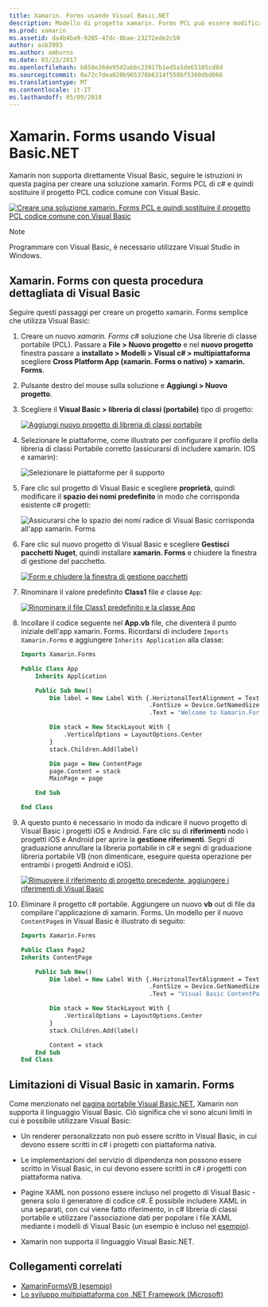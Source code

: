 ```yaml
---
title: Xamarin. Forms usando Visual Basic.NET
description: Modello di progetto xamarin. Forms PCL può essere modificata per l'utilizzo di Visual Basic per l'assembly principale, in modo efficace che consente di creare App per dispositivi mobili multipiattaforma con Visual Basic.NET.
ms.prod: xamarin
ms.assetid: da4b4ba9-9205-47dc-8bae-23272ede2c50
author: asb3993
ms.author: amburns
ms.date: 03/23/2017
ms.openlocfilehash: b858e26de95d2abbc23917b1ed5a1de65105cd8d
ms.sourcegitcommit: 0a72c7dea020b965378b6314f558bf5360dbd066
ms.translationtype: MT
ms.contentlocale: it-IT
ms.lasthandoff: 05/09/2018
---
```

# <a name="xamarinforms-using-visual-basicnet"></a>Xamarin. Forms usando Visual Basic.NET

Xamarin non supporta direttamente Visual Basic, seguire le istruzioni in questa pagina per creare una soluzione xamarin. Forms PCL di c# e quindi sostituire il progetto PCL codice comune con Visual Basic.

[![](xamarin-forms-images/hero-sml.png "Creare una soluzione xamarin. Forms PCL e quindi sostituire il progetto PCL codice comune con Visual Basic")](xamarin-forms-images/hero.png#lightbox)

> [!NOTE]
> Programmare con Visual Basic, è necessario utilizzare Visual Studio in Windows.

## <a name="xamarinforms-with-visual-basic-walkthrough"></a>Xamarin. Forms con questa procedura dettagliata di Visual Basic

Seguire questi passaggi per creare un progetto xamarin. Forms semplice che utilizza Visual Basic:

1. Creare un nuovo *xamarin. Forms c#* soluzione che Usa librerie di classe portabile (PCL).
Passare a **File > Nuovo progetto** e nel **nuovo progetto** finestra passare a **installato > Modelli > Visual c# > multipiattaforma** scegliere  **Cross Platform App (xamarin. Forms o nativo) > xamarin. Forms**.

2. Pulsante destro del mouse sulla soluzione e **Aggiungi > Nuovo progetto**.

3. Scegliere il **Visual Basic > libreria di classi (portabile)** tipo di progetto:

   [![](xamarin-forms-images/add-vb-2-sml.png "Aggiungi nuovo progetto di libreria di classi portabile")](xamarin-forms-images/add-vb-2.png#lightbox)

4. Selezionare le piattaforme, come illustrato per configurare il profilo della libreria di classi Portabile corretto (assicurarsi di includere xamarin. IOS e xamarin):

   ![](xamarin-forms-images/add-vb-3-sml.png "Selezionare le piattaforme per il supporto")

5. Fare clic sul progetto di Visual Basic e scegliere **proprietà**, quindi modificare il **spazio dei nomi predefinito** in modo che corrisponda esistente c# progetti:

   ![](xamarin-forms-images/add-vb-4s-sml.png "Assicurarsi che lo spazio dei nomi radice di Visual Basic corrisponda all'app xamarin. Forms")

6. Fare clic sul nuovo progetto di Visual Basic e scegliere **Gestisci pacchetti Nuget**, quindi installare **xamarin. Forms** e chiudere la finestra di gestione del pacchetto.

   [![](xamarin-forms-images/add-vb-4-sml.png "Form e chiudere la finestra di gestione pacchetti")](xamarin-forms-images/add-vb-4.png#lightbox)

7. Rinominare il valore predefinito **Class1** file *e* classe `App`:

   [![](xamarin-forms-images/add-vb-5-sml.png "Rinominare il file Class1 predefinito e la classe App")](xamarin-forms-images/add-vb-5.png#lightbox)

8. Incollare il codice seguente nel **App.vb** file, che diventerà il punto iniziale dell'app xamarin. Forms. Ricordarsi di includere `Imports Xamarin.Forms` e aggiungere `Inherits Application` alla classe:

    ```vb 
    Imports Xamarin.Forms

    Public Class App
        Inherits Application

        Public Sub New()
            Dim label = New Label With {.HoriztonalTextAlignment = TextAlignment.Center,
                                        .FontSize = Device.GetNamedSize(NamedSize.Medium, GetType(Label)),
                                        .Text = "Welcome to Xamarin.Forms with Visual Basic.NET"}

            Dim stack = New StackLayout With {
                .VerticalOptions = LayoutOptions.Center
            }
            stack.Children.Add(label)

            Dim page = New ContentPage
            page.Content = stack
            MainPage = page

        End Sub

    End Class
    ```

9. A questo punto è necessario in modo da indicare il nuovo progetto di Visual Basic i progetti iOS e Android.
Fare clic su di **riferimenti** nodo i progetti iOS e Android per aprire la **gestione riferimenti**. Segni di graduazione annullare la libreria portabile in c# e segni di graduazione libreria portabile VB (non dimenticare, eseguire questa operazione per entrambi i progetti Android e iOS).

   [![](xamarin-forms-images/add-vb-8-sml.png "Rimuovere il riferimento di progetto precedente, aggiungere i riferimenti di Visual Basic")](xamarin-forms-images/add-vb-8.png#lightbox)

10. Eliminare il progetto c# portabile. Aggiungere un nuovo **vb** out di file da compilare l'applicazione di xamarin. Forms. Un modello per il nuovo `ContentPage`s in Visual Basic è illustrato di seguito:

    ```vb
    Imports Xamarin.Forms

    Public Class Page2
    Inherits ContentPage

        Public Sub New()
            Dim label = New Label With {.HoriztonalTextAlignment = TextAlignment.Center,
                                        .FontSize = Device.GetNamedSize(NamedSize.Medium, GetType(Label)),
                                        .Text = "Visual Basic ContentPage"}

            Dim stack = New StackLayout With {
                .VerticalOptions = LayoutOptions.Center
            }
            stack.Children.Add(label)

            Content = stack
        End Sub
    End Class
    ```

## <a name="limitations-of-visual-basic-in-xamarinforms"></a>Limitazioni di Visual Basic in xamarin. Forms

Come menzionato nel [pagina portabile Visual Basic.NET](~/cross-platform/platform/visual-basic/index.md), Xamarin non supporta il linguaggio Visual Basic. Ciò significa che vi sono alcuni limiti in cui è possibile utilizzare Visual Basic:

 - Un renderer personalizzato non può essere scritto in Visual Basic, in cui devono essere scritti in c# i progetti con piattaforma nativa.

 - Le implementazioni del servizio di dipendenza non possono essere scritto in Visual Basic, in cui devono essere scritti in c# i progetti con piattaforma nativa.

 - Pagine XAML non possono essere incluso nel progetto di Visual Basic - genera solo il generatore di codice c#. È possibile includere XAML in una separati, con cui viene fatto riferimento, in c# libreria di classi portabile e utilizzare l'associazione dati per popolare i file XAML mediante i modelli di Visual Basic (un esempio è incluso nel [esempio](https://github.com/xamarin/mobile-samples/tree/master/VisualBasic/XamarinFormsVB/XamlPages)).

 - Xamarin non supporta il linguaggio Visual Basic.NET.

## <a name="related-links"></a>Collegamenti correlati

- [XamarinFormsVB (esempio)](https://github.com/xamarin/mobile-samples/tree/master/VisualBasic/XamarinFormsVB)
- [Lo sviluppo multipiattaforma con .NET Framework (Microsoft)](http://msdn.microsoft.com/en-us/library/gg597391(v=vs.110).aspx)
